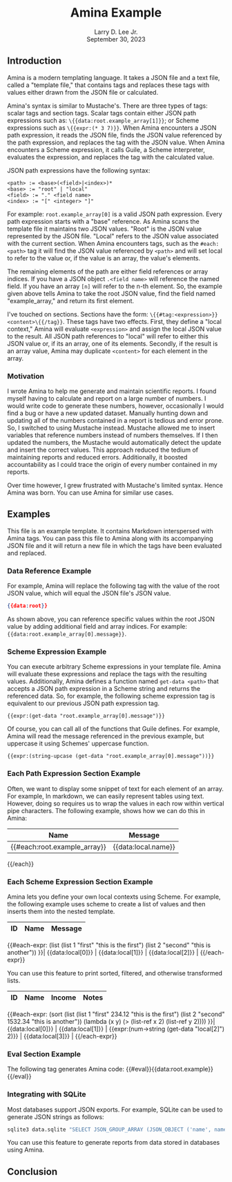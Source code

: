 <center><h1>Amina Example</h1></center>
<center>Larry D. Lee Jr.</center>
<center>September 30, 2023</center>

## Introduction

Amina is a modern templating language. It takes a JSON file and a text file, called a "template file," that contains tags and replaces these tags with values either drawn from the JSON file or calculated.

Amina's syntax is similar to Mustache's. There are three types of tags: scalar tags and section tags. Scalar tags contain either JSON path expressions such as: `\{{data:root.example_array[1]}}`; or Scheme expressions such as `\{{expr:(* 3 7)}}`. When Amina encounters a JSON path expression, it reads the JSON file, finds the JSON value referenced by the path expression, and replaces the tag with the JSON value. When Amina encounters a Scheme expression, it calls Guile, a Scheme interpreter, evaluates the expression, and replaces the tag with the calculated value.

JSON path expressions have the following syntax:

```
<path> := <base>(<field>|<index>)*
<base> := "root" | "local"
<field> := "." <field name>
<index> := "[" <integer> "]"
```

For example: `root.example_array[0]` is a valid JSON path expression. Every path expression starts with a "base" reference. As Amina scans the template file it maintains two JSON values. "Root" is the JSON value represented by the JSON file. "Local" refers to the JSON value associated with the current section. When Amina encounters tags, such as the `#each:<path>` tag it will find the JSON value referenced by `<path>` and will set local to refer to the value or, if the value is an array, the value's elements.

The remaining elements of the path are either field references or array indices. If you have a JSON object `.<field name>` will reference the named field. If you have an array `[n]` will refer to the n-th element. So, the example given above tells Amina to take the root JSON value, find the field named "example_array," and return its first element.

I've touched on sections. Sections have the form: `\{{#tag:<expression>}}<content>\{{/tag}}`. These tags have two effects. First, they define a "local context," Amina will evaluate `<expression>` and assign the local JSON value to the result. All JSON path references to "local" will refer to either this JSON value or, if its an array, one of its elements. Secondly, if the result is an array value, Amina may duplicate `<content>` for each element in the array.

### Motivation

I wrote Amina to help me generate and maintain scientific reports. I found myself having to calculate and report on a large number of numbers. I would write code to generate these numbers, however, occasionally I would find a bug or have a new updated dataset. Manually hunting down and updating all of the numbers contained in a report is tedious and error prone. So, I switched to using Mustache instead. Mustache allowed me to insert variables that reference numbers instead of numbers themselves. If I then updated the numbers, the Mustache would automatically detect the update and insert the correct values. This approach reduced the tedium of maintaining reports and reduced errors. Additionally, it boosted accountability as I could trace the origin of every number contained in my reports.

Over time however, I grew frustrated with Mustache's limited syntax. Hence Amina was born. You can use Amina for similar use cases.

## Examples

This file is an example template. It contains Markdown interspersed with Amina tags.  You can pass this file to Amina along with its accompanying JSON file and it will return a new file in which the tags have been evaluated and replaced.

### Data Reference Example

For example, Amina will replace the following tag with the value of the root JSON value, which will equal the JSON file's JSON value.

```json
{{data:root}}
```

As shown above, you can reference specific values within the root JSON value by adding additional field and array indices. For example: `{{data:root.example_array[0].message}}`.

### Scheme Expression Example

You can execute arbitrary Scheme expressions in your template file. Amina will evaluate these expressions and replace the tags with the resulting values. Additionally, Amina defines a function named `get-data <path>` that accepts a JSON path expression in a Scheme string and returns the referenced data. So, for example, the following scheme expression tag is equivalent to our previous JSON path expression tag.

```
{{expr:(get-data "root.example_array[0].message")}}
```

Of course, you can call all of the functions that Guile defines. For example, Amina will read the message referenced in the previous example, but uppercase it using Schemes' uppercase function.

```
{{expr:(string-upcase (get-data "root.example_array[0].message"))}}
```

### Each Path Expression Section Example

Often, we want to display some snippet of text for each element of an array. For example, In markdown, we can easily represent tables using text. However, doing so requires us to wrap the values in each row within vertical pipe characters. The following example, shows how we can do this in Amina:

| Name | Message |
| ---- | ------- |
{{#each:root.example_array}}| {{data:local.name}} | {{data:local.message}} |
{{/each}}

### Each Scheme Expression Section Example

Amina lets you define your own local contexts using Scheme. For example, the following example uses scheme to create a list of values and then inserts them into the nested template.

| ID | Name | Message |
| -- | ---- | ------- |
{{#each-expr:
  (list
    (list 1 "first" "this is the first")
    (list 2 "second" "this is another"))
}}| {{data:local[0]}} | {{data:local[1]}} | {{data:local[2]}} |
{{/each-expr}}

You can use this feature to print sorted, filtered, and otherwise transformed lists.

| ID | Name | Income | Notes |
| -- | ---- | ------ | ----- |
{{#each-expr:
  (sort
    (list
      (list 1 "first" 234.12 "this is the first")
      (list 2 "second" 1532.34 "this is another"))
    (lambda (x y) (> (list-ref x 2) (list-ref y 2))))
}}| {{data:local[0]}} | {{data:local[1]}} | {{expr:(num->string (get-data "local[2]") 2)}} | {{data:local[3]}} |
{{/each-expr}}

### Eval Section Example

The following tag generates Amina code: {{#eval}}{{data:root.example}}{{/eval}}

### Integrating with SQLite

Most databases support JSON exports. For example, SQLite can be used to generate JSON strings as follows:

```bash
sqlite3 data.sqlite "SELECT JSON_GROUP_ARRAY (JSON_OBJECT ('name', name_hash, 'age', age)) FROM (SELECT * FROM thd LIMIT 10)" | amina --template=template.md
```

You can use this feature to generate reports from data stored in databases using Amina.

## Conclusion